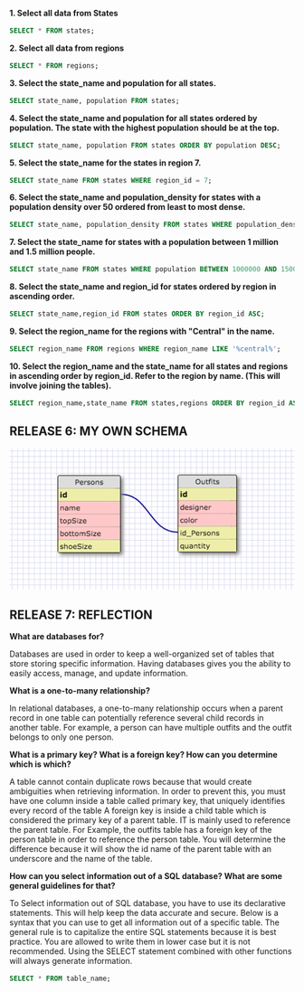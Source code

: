 **1. Select all data from States**
```SQL
SELECT * FROM states;
```

**2. Select all data from regions**
```SQL
SELECT * FROM regions;
```

**3. Select the state_name and population for all states.**
```SQL
SELECT state_name, population FROM states;
```

**4. Select the state_name and population for all states ordered by population. The state with the highest population should be at the top.**
```SQL
SELECT state_name, population FROM states ORDER BY population DESC;
```

**5. Select the state_name for the states in region 7.**
```SQL
SELECT state_name FROM states WHERE region_id = 7;
```

**6. Select the state_name and population_density for states with a population density over 50 ordered from least to most dense.**
```SQL
SELECT state_name, population_density FROM states WHERE population_density > 50 ORDER BY population_density ASC;
```

**7. Select the state_name for states with a population between 1 million and 1.5 million people.**
```SQL
SELECT state_name FROM states WHERE population BETWEEN 1000000 AND 1500000;
```

**8. Select the state_name and region_id for states ordered by region in ascending order.**
```SQL
SELECT state_name,region_id FROM states ORDER BY region_id ASC;
```

**9. Select the region_name for the regions with "Central" in the name.**
 ```SQL
SELECT region_name FROM regions WHERE region_name LIKE '%central%';
```


**10. Select the region_name and the state_name for all states and regions in ascending order by region_id. Refer to the region by name. (This will involve joining the tables).**
```SQL
SELECT region_name,state_name FROM states,regions ORDER BY region_id ASC;
```

## RELEASE 6: MY OWN SCHEMA

![Schema](https://github.com/brianbier/phase_0/blob/master/week_8/database-intro/my_schema.png "My Schema")


## RELEASE 7: REFLECTION

**What are databases for?**

Databases are used in order to keep a well-organized set of tables that store storing specific information. Having databases gives you the ability to easily access, manage, and update information. 

**What is a one-to-many relationship?**

In relational databases, a one-to-many relationship occurs when a parent record in one table can potentially reference several child records in another table. For example, a person can have multiple outfits and the outfit belongs to only one person.

**What is a primary key? What is a foreign key? How can you determine which is which?**

A table cannot contain duplicate rows because that would create ambiguities when retrieving information. In order to prevent this, you must have one column inside a table called primary key, that uniquely identifies every record of the table  A foreign key is inside a child table which is considered the primary key of a parent table. IT is mainly used to reference the parent table. For Example, the outfits table has a foreign key of the person table in order to reference the person table. You will determine the difference because it will show the id name of the parent table with an underscore and the name of the table.


**How can you select information out of a SQL database? What are some general guidelines for that?**

To Select information out of SQL database, you have to use its declarative statements. This will help keep the data accurate and secure. Below is a syntax that you can use to get all information out of a specific table. The general rule is to capitalize the entire SQL statements because it is best practice. You are allowed to write them in lower case but it is not recommended. Using the SELECT statement combined with other functions will always generate information.

```SQL
SELECT * FROM table_name;
```